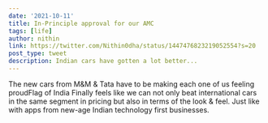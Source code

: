 ```yaml
---
date: '2021-10-11'
title: In-Principle approval for our AMC
tags: [life]
author: nithin
link: https://twitter.com/Nithin0dha/status/1447476823219052554?s=20
post_type: tweet
description: Indian cars have gotten a lot better... 
---
```


The new cars from M&M & Tata have to be making each one of us feeling proudFlag of India Finally feels like we can not only beat international cars in the same segment in pricing but also in terms of the look & feel. Just like with apps from new-age Indian technology first businesses.
